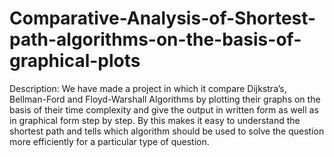 # Comparative-Analysis-of-Shortest-path-algorithms-on-the-basis-of-graphical-plots
Description: We have made a project in which it compare Dijkstra’s, Bellman-Ford and Floyd-Warshall Algorithms by plotting their graphs on the basis of their time complexity and give the output in written form as well as in graphical form step by step.  By this makes it easy to understand the shortest path and tells which algorithm should be used to solve the question more efficiently for a particular type of question.
